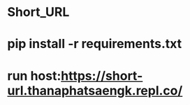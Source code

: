 # Short_URL
# pip install -r requirements.txt
# run host:https://short-url.thanaphatsaengk.repl.co/
